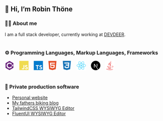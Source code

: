 ## 👋 Hi, I’m Robin Thöne

### 👨‍💻 About me

I am a full stack developer, currently working at [DEVDEER](https://devdeer.com/).
<br>
<br>

### ⚙️ Programming Languages, Markup Languages, Frameworks

<a href="https://docs.microsoft.com/en-us/dotnet/csharp/"><img src="https://github.com/devicons/devicon/blob/master/icons/csharp/csharp-plain.svg" alt="C# Logo" width="30" height="30"/></a>&nbsp;&nbsp;&nbsp;&nbsp;<a href="https://developer.mozilla.org/en-US/docs/Web/JavaScript"><img src="https://github.com/devicons/devicon/blob/master/icons/javascript/javascript-plain.svg" alt="JavaScript Logo" width="30" height="30"/></a>&nbsp;&nbsp;&nbsp;&nbsp;<a href="https://www.typescriptlang.org/docs/"><img src="https://github.com/devicons/devicon/blob/master/icons/typescript/typescript-plain.svg" alt="TypeScript Logo" width="30" height="30"/></a>&nbsp;&nbsp;&nbsp;&nbsp;<a href="https://developer.mozilla.org/en-US/docs/Web/HTML"><img src="https://github.com/devicons/devicon/blob/master/icons/html5/html5-plain.svg" alt="HTML Logo" width="30" height="30"/></a>&nbsp;&nbsp;&nbsp;&nbsp;<a href="https://developer.mozilla.org/en-US/docs/Web/CSS"><img src="https://github.com/devicons/devicon/blob/master/icons/css3/css3-plain.svg" alt="CSS Logo" width="30" height="30"/></a>&nbsp;&nbsp;&nbsp;&nbsp;<a href="https://reactjs.org/docs/getting-started.html"><img src="https://github.com/devicons/devicon/blob/master/icons/react/react-original.svg" alt="React Logo" width="30" height="30"/></a>&nbsp;&nbsp;&nbsp;&nbsp;<a href="https://nextjs.org/docs"><img src="https://github.com/devicons/devicon/blob/master/icons/nextjs/nextjs-original.svg" alt="NextJS Logo" width="30" height="30"/></a>&nbsp;&nbsp;&nbsp;&nbsp;<a href="https://docs.oracle.com/en/java/"><img src="https://github.com/devicons/devicon/blob/master/icons/java/java-plain.svg" alt="Java Logo" width="30" height="30"/></a>
<br>
<br>

### 🚀 Private production software

- [Personal website](https://robin-thoene.com/)
- [My fathers biking blog](https://harzerkurbelixe.de/)
- [TailwindCSS WYSIWYG Editor](https://editor-v2.robin-thoene.com/)
- [FluentUI WYSIWYG Editor](https://editor.robin-thoene.com/)
